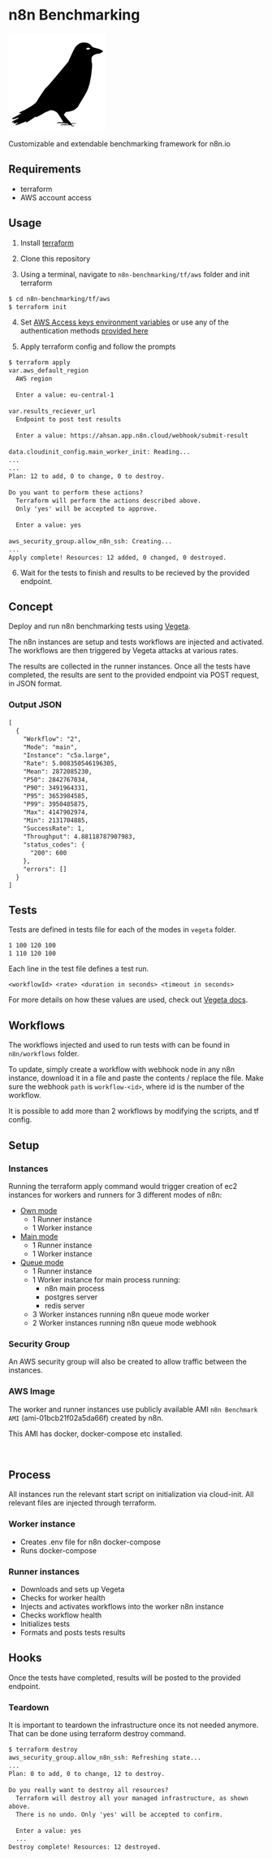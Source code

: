 # n8n Benchmarking

![n8n.io - Workflow Automation](https://raw.githubusercontent.com/n8n-io/n8n/master/assets/n8n-logo.png)

Customizable and extendable benchmarking framework for n8n.io

## Requirements
- terraform
- AWS account access

## Usage

1. Install [terraform](https://learn.hashicorp.com/tutorials/terraform/install-cli?in=terraform/aws-get-started)

2. Clone this repository

3. Using a terminal, navigate to `n8n-benchmarking/tf/aws` folder and init terraform
```
$ cd n8n-benchmarking/tf/aws
$ terraform init
```

4. Set [AWS Access keys environment variables](https://learn.hashicorp.com/tutorials/terraform/aws-build#prerequisites) or use any of the authentication methods [provided here](https://www.terraform.io/docs/providers/aws/index.html#environment-variables)

5. Apply terraform config and follow the prompts
```
$ terraform apply
var.aws_default_region
  AWS region

  Enter a value: eu-central-1

var.results_reciever_url
  Endpoint to post test results

  Enter a value: https://ahsan.app.n8n.cloud/webhook/submit-result

data.cloudinit_config.main_worker_init: Reading...
...
...
Plan: 12 to add, 0 to change, 0 to destroy.

Do you want to perform these actions?
  Terraform will perform the actions described above.
  Only 'yes' will be accepted to approve.

  Enter a value: yes

aws_security_group.allow_n8n_ssh: Creating...
...
Apply complete! Resources: 12 added, 0 changed, 0 destroyed.
```
6. Wait for the tests to finish and results to be recieved by the provided endpoint.

## Concept

Deploy and run n8n benchmarking tests using [Vegeta](https://github.com/tsenart/vegeta).

The n8n instances are setup and tests workflows are injected and activated. The workflows are then triggered by Vegeta attacks at various rates.

The results are collected in the runner instances. Once all the tests have completed, the results are sent to the provided endpoint via POST request, in JSON format.

### Output JSON

```
[
  {
    "Workflow": "2",
    "Mode": "main",
    "Instance": "c5a.large",
    "Rate": 5.008350546196305,
    "Mean": 2872085230,
    "P50": 2842767034,
    "P90": 3491964331,
    "P95": 3653984585,
    "P99": 3950485875,
    "Max": 4147902974,
    "Min": 2131704885,
    "SuccessRate": 1,
    "Throughput": 4.88118787907983,
    "status_codes": {
      "200": 600
    },
    "errors": []
  }
]
```

## Tests
Tests are defined in tests file for each of the modes in `vegeta` folder.

```
1 100 120 100
1 110 120 100
```

Each line in the test file defines a test run.
```
<workflowId> <rate> <duration in seconds> <timeout in seconds>
```

For more details on how these values are used, check out [Vegeta docs](https://github.com/tsenart/vegeta).

## Workflows
The workflows injected and used to run tests with can be found in `n8n/workflows` folder.

To update, simply create a workflow with webhook node in any n8n instance, download it in a file and paste the contents / replace the file. Make sure the webhook `path` is `workflow-<id>`, where id is the number of the workflow.

It is possible to add more than 2 workflows by modifying the scripts, and tf config.

## Setup

### Instances

Running the terraform apply command would trigger creation of ec2 instances for workers and runners for 3 different modes of n8n:
- [Own mode](https://docs.n8n.io/hosting/scaling/execution-modes-processes/#own)
    - 1 Runner instance
    - 1 Worker instance
- [Main mode](https://docs.n8n.io/hosting/scaling/execution-modes-processes/#main)
    - 1 Runner instance
    - 1 Worker instance
- [Queue mode](https://docs.n8n.io/hosting/scaling/queue-mode/)
    - 1 Runner instance
    - 1 Worker instance for main process running:
        - n8n main process
        - postgres server
        - redis server
    - 3 Worker instances running n8n queue mode worker
    - 2 Worker instances running n8n queue mode webhook

### Security Group

An AWS security group will also be created to allow traffic between the instances.

### AWS Image

The worker and runner instances use publicly available AMI `n8n Benchmark AMI` (ami-01bcb21f02a5da66f) created by n8n.

This AMI has docker, docker-compose etc installed.

<br>

## Process

All instances run the relevant start script on initialization via cloud-init. All relevant files are injected through terraform.

### Worker instance
- Creates .env file for n8n docker-compose
- Runs docker-compose

### Runner instances
- Downloads and sets up Vegeta
- Checks for worker health
- Injects and activates workflows into the worker n8n instance
- Checks workflow health
- Initializes tests
- Formats and posts tests results

## Hooks

Once the tests have completed, results will be posted to the provided endpoint.

### Teardown

It is important to teardown the infrastructure once its not needed anymore. That can be done using terraform destroy command.

```
$ terraform destroy                
aws_security_group.allow_n8n_ssh: Refreshing state... 
...
Plan: 0 to add, 0 to change, 12 to destroy.

Do you really want to destroy all resources?
  Terraform will destroy all your managed infrastructure, as shown above.
  There is no undo. Only 'yes' will be accepted to confirm.

  Enter a value: yes
  ...
Destroy complete! Resources: 12 destroyed.
```
